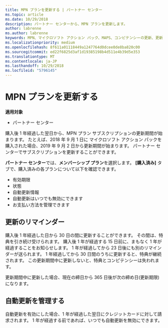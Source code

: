 ```yaml
---
title: MPN プランを更新する | パートナー センター
ms.topic: article
ms.date: 10/29/2018
description: パートナー センターから、MPN プランを更新します。
author: labrenne
ms.author: labrenne
keywords: MPN、マイクロソフト アクション パック、MAPS、コンピテンシーの更新、更新日
ms.localizationpriority: medium
ms.openlocfilehash: 8f611a01118449a1247764d0dcee0de8ba820c00
ms.sourcegitcommit: ed22f6825d3af1d19385198b4d511e4b39d5e353
ms.translationtype: MT
ms.contentlocale: ja-JP
ms.lasthandoff: 10/29/2018
ms.locfileid: "5796145"
---
```

# <a name="renew-your-mpn-offers"></a>MPN プランを更新する

**適用対象**

- パートナー センター

購入後 1 年経過した翌日から、MPN プラン サブスクリプションの更新期間が始まります。 たとえば、2018 年 9 月 1 日に マイクロソフト アクション パックを購入された場合、2019 年 9 月 2 日から更新期間が始まります。 パートナー センターでサブスクリプションを更新することができます。

**パートナー センター**では、**メンバーシップ プラン**を選択します。
**[購入済み]** タブで、購入済みの各プランについて以下を確認できます。

- 有効期限
- 状態
- 自動更新情報
- 自動更新はいつでも無効にできます
- お支払い方法を管理できます

## <a name="renewal-reminders"></a>更新のリマインダー

購入後 1 年経過した日から 30 日の間に更新することができます。 その間は、特典を引き続け受けられます。 購入後 1 年が経過する 15 日前に、まもなく 1 年が経過することをお知らせします。 1 年が経過してから 23 日後にも別のリマインダーが送られます。 1 年経過してから 30 日間のうちに更新すると、特典が継続されます。 この更新期間中に更新しないと、特典とコンピテンシーは失われます。

更新期間中に更新した場合、現在の締日から 365 日後が次の締め日(更新期限) になります。

## <a name="manage-auto-renewal"></a>自動更新を管理する

自動更新を有効にした場合、1 年が経過した翌日にクレジットカードに対して請求されます。 1 年が経過する前であれば、いつでも自動更新を無効にできます。